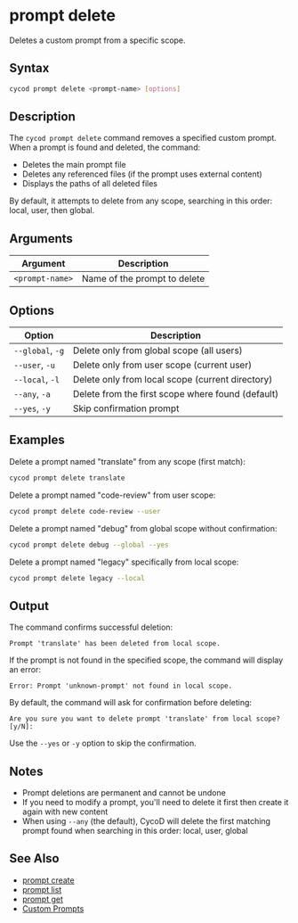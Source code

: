 # prompt delete

Deletes a custom prompt from a specific scope.

## Syntax

```bash
cycod prompt delete <prompt-name> [options]
```

## Description

The `cycod prompt delete` command removes a specified custom prompt. When a prompt is found and deleted, the command:
- Deletes the main prompt file
- Deletes any referenced files (if the prompt uses external content) 
- Displays the paths of all deleted files

By default, it attempts to delete from any scope, searching in this order: local, user, then global.

## Arguments

| Argument | Description |
|----------|-------------|
| `<prompt-name>` | Name of the prompt to delete |

## Options

| Option | Description |
|--------|-------------|
| `--global`, `-g` | Delete only from global scope (all users) |
| `--user`, `-u` | Delete only from user scope (current user) |
| `--local`, `-l` | Delete only from local scope (current directory) |
| `--any`, `-a` | Delete from the first scope where found (default) |
| `--yes`, `-y` | Skip confirmation prompt |

## Examples

Delete a prompt named "translate" from any scope (first match):

```bash
cycod prompt delete translate
```

Delete a prompt named "code-review" from user scope:

```bash
cycod prompt delete code-review --user
```

Delete a prompt named "debug" from global scope without confirmation:

```bash
cycod prompt delete debug --global --yes
```

Delete a prompt named "legacy" specifically from local scope:

```bash
cycod prompt delete legacy --local
```

## Output

The command confirms successful deletion:

```
Prompt 'translate' has been deleted from local scope.
```

If the prompt is not found in the specified scope, the command will display an error:

```
Error: Prompt 'unknown-prompt' not found in local scope.
```

By default, the command will ask for confirmation before deleting:

```
Are you sure you want to delete prompt 'translate' from local scope? [y/N]:
```

Use the `--yes` or `-y` option to skip the confirmation.

## Notes

- Prompt deletions are permanent and cannot be undone
- If you need to modify a prompt, you'll need to delete it first then create it again with new content
- When using `--any` (the default), CycoD will delete the first matching prompt found when searching in this order: local, user, global

## See Also

- [prompt create](create.md)
- [prompt list](list.md)
- [prompt get](get.md)
- [Custom Prompts](../../../advanced/prompts.md)